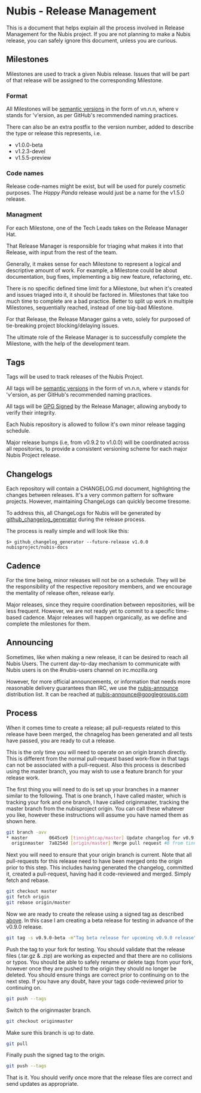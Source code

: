 ﻿# Nubis - Release Management

This is a document that helps explain all the process involved in Release Management for the Nubis project. If you are not planning to make a Nubis release, you can safely ignore this document, unless you are curious.

## Milestones

Milestones are used to track a given Nubis release. Issues that will be part of that release will be assigned to the corresponding Milestone.

### Format

All Milestones will be [semantic versions](http://semver.org/) in the form of vn.n.n, where v stands for 'v'ersion, as per GitHub's recommended naming practices.

There can also be an extra postfix to the version number, added to describe the type or release this represents, i.e.

 * v1.0.0-beta
 * v1.2.3-devel
 * v1.5.5-preview

### Code names

 Release code-names might be exist, but will be used for purely cosmetic purposes. The *Happy Panda* release would just be a name for the v1.5.0 release.

### Managment

For each Milestone, one of the Tech Leads takes on the Release Manager Hat.

That Release Manager is responsible for triaging what makes it into that Release, with input from the rest of the team. 

Generally, it makes sense for each Milestone to represent a logical and descriptive amount of work. For example, a Milestone
could be about documentation, bug fixes, implementing a big new feature, refactoring, etc.

There is no specific defined time limit for a Milestone, but when it's created and issues triaged into it, it should be
factored in. Milestones that take too much time to complete are a bad practice. Better to split up work in multiple Milestones,
sequentially reached, instead of one big-bad Milestone.

For that Release, the Release Manager gains a veto, solely for purposed of tie-breaking project blocking/delaying issues.

The ultimate role of the Release Manager is to successfully complete the Milestone, with the help of the development team.

## Tags

Tags will be used to track releases of the Nubis Project.

All tags will be [semantic versions](http://semver.org/) in the form of vn.n.n, where v stands for 'v'ersion, as per GitHub's recommended naming practices.

All tags will be [GPG Signed](https://git-scm.com/book/tr/v2/Git-Tools-Signing-Your-Work) by the Release Manager, allowing anybody to verify their integrity.

Each Nubis repository is allowed to follow it's own minor release tagging schedule.

Major release bumps (i.e, from v0.9.2 to v1.0.0) will be coordinated across all repositories, to provide a consistent versioning scheme for each major Nubis Project release.

## Changelogs

Each repository will contain a CHANGELOG.md document, highlighting the changes between releases. It's a very common pattern
for software projects. However, maintaining ChangeLogs can quickly become tiresome.

To address this, all ChangeLogs for Nubis will be generated by [github_changelog_generator](https://github.com/skywinder/github-changelog-generator) during the release process.

The process is really simple and will look like this:

    $> github_changelog_generator --future-release v1.0.0 nubisproject/nubis-docs

## Cadence

For the time being, minor releases will not be on a schedule. They will be the responsibility of the respective
repository members, and we encourage the mentality of release often, release early.

Major releases, since they require coordination between repositories, will be less frequent. However, we are not
ready yet to commit to a specific time-based cadence. Major releases will happen organically, as we define and complete
the milestones for them.

## Announcing

Sometimes, like when making a new release, it can be desired to reach all Nubis Users. The current day-to-day mechanism to communicate with Nubis users is on the #nubis-users channel on irc.mozilla.org

However, for more official announcements, or information that needs more reasonable delivery guarantees than IRC, we use the [nubis-announce](https://groups.google.com/d/forum/nubis-announce) distribution list. It can be reached at [nubis-announce@googlegroups.com](nubis-announce@googlegroups.com)


## Process
When it comes time to create a release; all pull-requests related to this release have been merged, the chnagelog has been generated and all tests have passed, you are ready to cut a release.

This is the only time you will need to operate on an origin branch directly. This is different from the normal pull-request based work-flow in that tags can not be associated with a pull-request. Also this process is described using the master branch, you may wish to use a feature branch for your release work.

The first thing you will need to do is set up your branches in a manner similar to the following. That is one branch, I have called master, which is tracking your fork and one branch, I have called originmaster, tracking the master branch from the nubisproject origin. You can call these whatever you like, however these instructions will assume you have named them as shown here.

```bash
git branch -avv
* master        0645ce9 [tinnightcap/master] Update changelog for v0.9.0-beta1 release
  originmaster  7a8254d [origin/master] Merge pull request #8 from tinnightcap/master
```

Next you will need to ensure that your origin branch is current. Note that all pull-requests for this release need to have been merged onto the origin prior to this step. This includes having generated the changelog, committed it, created a pull-request, having had it code-reviewed and merged. Simply fetch and rebase.
```bash
git checkout master
git fetch origin
git rebase origin/master
```

Now we are ready to create the release using a signed tag as described [above](#tags). In this case I am creating a beta release for testing in advance of the v0.9.0 release.
```bash
git tag -s v0.9.0-beta -m"Tag beta release for upcoming v0.9.0 release"
```

Push the tag to your fork for testing. You should validate that the release files (.tar.gz & .zip) are working as expected and that there are no collisions or typos. You should be able to safely rename or delete tags from your fork, however once they are pushed to the origin they should no longer be deleted. You should ensure things are correct prior to continuing on to the next step. If you have any doubt, have your tags code-reviewed prior to continuing on.
```bash
git push --tags
```

Switch to the originmaster branch.
```bash
git checkout originmaster
```

Make sure this branch is up to date.
```bash
git pull
```

Finally push the signed tag to the origin.
```bash
git push --tags
```

That is it. You should verify once more that the release files are correct and send updates as appropriate.
